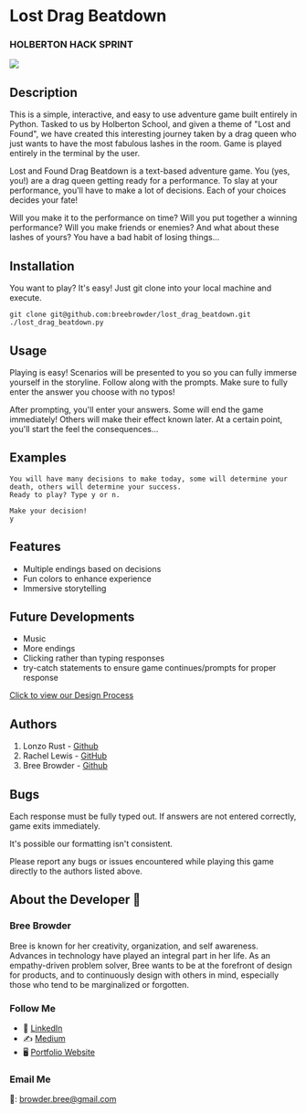 # Lost Drag Beatdown

### HOLBERTON HACK SPRINT

![](github.com/breebrowder/lost_drag_beatdown/blob/main/images/game-demo.png)


## Description

This is a simple, interactive, and easy to use adventure game built entirely in Python. Tasked to us by Holberton School, and given a theme of "Lost and Found", we have created this interesting journey taken by a drag queen who just wants to have the most fabulous lashes in the room. Game is played entirely in the terminal by the user.

Lost and Found Drag Beatdown is a text-based adventure game. You (yes, you!) are a drag queen getting ready for a performance. To slay at your performance, you'll have to make a lot of decisions. Each of your choices decides your fate!

Will you make it to the performance on time? Will you put together a winning performance? Will you make friends or enemies? And what about these lashes of yours? You have a bad habit of losing things...

## Installation

You want to play? It's easy! Just git clone into your local machine and execute.

```
git clone git@github.com:breebrowder/lost_drag_beatdown.git
./lost_drag_beatdown.py
```

## Usage

Playing is easy! Scenarios will be presented to you so you can fully immerse yourself in the storyline. Follow along with the prompts. Make sure to fully enter the answer you choose with no typos!

After prompting, you'll enter your answers. Some will end the game immediately! Others will make their effect known later. At a certain point, you'll start the feel the consequences...

## Examples

```
You will have many decisions to make today, some will determine your death, others will determine your success.
Ready to play? Type y or n.

Make your decision!
y

```

## Features

- Multiple endings based on decisions
- Fun colors to enhance experience
- Immersive storytelling

## Future Developments

- Music
- More endings
- Clicking rather than typing responses
- try-catch statements to ensure game continues/prompts for proper response

[Click to view our Design Process](https://docs.google.com/presentation/d/1IoefVj-amq4SfYdd74CEUc1VBmBIwoskYpjHUNZyGNE/edit?usp=sharing)

## Authors

1. Lonzo Rust - [Github](https://github.com/lonzor)
2. Rachel Lewis - [GitHub](https://github.com/rlewis11769)
3. Bree Browder - [Github](https://github.com/breezybrow)

## Bugs

Each response must be fully typed out. If answers are not entered correctly, game exits immediately.

It's possible our formatting isn't consistent.

Please report any bugs or issues encountered while playing this game directly to the authors listed above.

## About the Developer  💬

### Bree Browder

Bree is known for her creativity, organization, and self awareness. Advances in technology have played an integral part in her life. As an empathy-driven problem solver, Bree wants to be at the forefront of design for products, and to continuously design with others in mind, especially those who tend to be marginalized or forgotten.

### Follow Me

- 📁 [LinkedIn](https://www.linkedin.com/in/breebrowder/)
- ✍️ [Medium](https://medium.com/@breebrowder)
- 🖥️ [Portfolio Website](https://breebrowder.github.io)

### Email Me
📩: browder.bree@gmail.com

